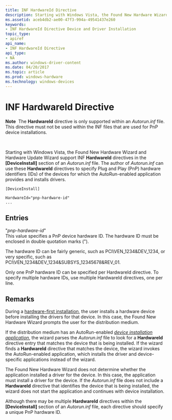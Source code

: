 ```yaml
---
title: INF HardwareId Directive
description: Starting with Windows Vista, the Found New Hardware Wizard and Hardware Update Wizard support INF HardwareId directives in the \ DeviceInstall\ section of an Autorun.inf file.
ms.assetid: aceb4db2-ae00-47f3-994a-49541437e260
keywords:
- INF HardwareId Directive Device and Driver Installation
topic_type:
- apiref
api_name:
- INF HardwareId Directive
api_type:
- NA
ms.author: windows-driver-content
ms.date: 04/20/2017
ms.topic: article
ms.prod: windows-hardware
ms.technology: windows-devices
---
```


# INF HardwareId Directive


**Note**  The **HardwareId** directive is only supported within an *Autorun.inf* file. This directive must not be used within the INF files that are used for PnP device installations.

 

Starting with Windows Vista, the Found New Hardware Wizard and Hardware Update Wizard support INF **HardwareId** directives in the **\[DeviceInstall\]** section of an *Autorun.inf* file. The author of *Autorun.inf* can use these **HardwareId** directives to specify Plug and Play (PnP) hardware identifiers (IDs) of the devices for which the AutoRun-enabled application provides and installs drivers.

``` syntax
[DeviceInstall] 
 
HardwareId="pnp-hardware-id"
...
```

## Entries


<a href="" id="-pnp-hardware-id-"></a>"*pnp-hardware-id*"  
This value specifies a PnP device hardware ID. The hardware ID must be enclosed in double quotation marks (").

The hardware ID can be fairly generic, such as PCI\\VEN\_1234&DEV\_1234, or very specific, such as PCI\\VEN\_1234&DEV\_1234&SUBSYS\_12345678&REV\_01.

Only one PnP hardware ID can be specified per HardwareId directive. To specify multiple hardware IDs, use multiple HardwareId directives, one per line.

Remarks
-------

During a [hardware-first installation](hardware-first-installation.md), the user installs a hardware device before installing the drivers for that device. In this case, the Found New Hardware Wizard prompts the user for the distribution medium.

If the distribution medium has an AutoRun-enabled [*device installation application*](https://msdn.microsoft.com/library/windows/hardware/ff556277#wdkgloss-device-installation-application), the wizard parses the *Autorun.inf* file to look for a **HardwareId** directive entry that matches the device that is being installed. If the wizard finds a **HardwareId** directive that matches the device, the wizard invokes the AutoRun-enabled application, which installs the driver and device-specific applications instead of the wizard.

The Found New Hardware Wizard does not determine whether the application installed a driver for the device. In this case, the application must install a driver for the device. If the *Autorun.inf* file does not include a **HardwareId** directive that identifies the device that is being installed, the wizard does not start the application and continues with device installation.

Although there may be multiple **HardwareId** directives within the **\[DeviceInstall\]** section of an *Autorun.inf* file, each directive should specify a unique PnP hardware ID.

 

 





